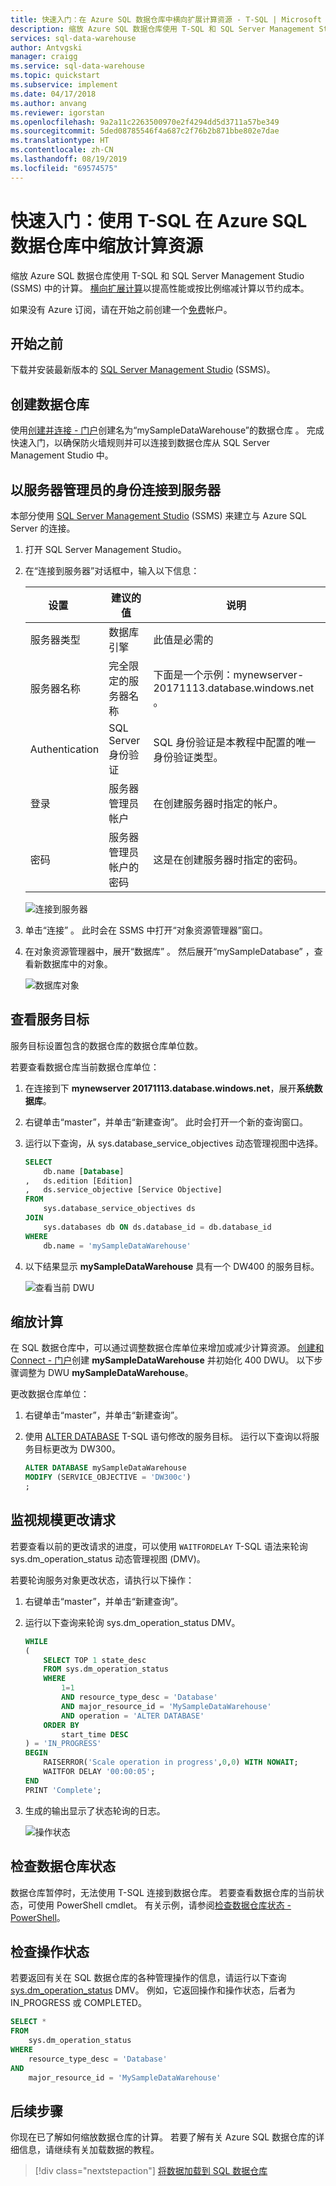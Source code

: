 ```yaml
---
title: 快速入门：在 Azure SQL 数据仓库中横向扩展计算资源 - T-SQL | Microsoft Docs
description: 缩放 Azure SQL 数据仓库使用 T-SQL 和 SQL Server Management Studio (SSMS) 中的计算。 横向扩展计算为提高性能或缩放重新计算以节约成本。
services: sql-data-warehouse
author: Antvgski
manager: craigg
ms.service: sql-data-warehouse
ms.topic: quickstart
ms.subservice: implement
ms.date: 04/17/2018
ms.author: anvang
ms.reviewer: igorstan
ms.openlocfilehash: 9a2a11c2263500970e2f4294dd5d3711a57be349
ms.sourcegitcommit: 5ded08785546f4a687c2f76b2b871bbe802e7dae
ms.translationtype: HT
ms.contentlocale: zh-CN
ms.lasthandoff: 08/19/2019
ms.locfileid: "69574575"
---
```

# <a name="quickstart-scale-compute-in-azure-sql-data-warehouse-using-t-sql"></a>快速入门：使用 T-SQL 在 Azure SQL 数据仓库中缩放计算资源

缩放 Azure SQL 数据仓库使用 T-SQL 和 SQL Server Management Studio (SSMS) 中的计算。 [横向扩展计算](sql-data-warehouse-manage-compute-overview.md)以提高性能或按比例缩减计算以节约成本。 

如果没有 Azure 订阅，请在开始之前创建一个[免费](https://azure.microsoft.com/free/)帐户。

## <a name="before-you-begin"></a>开始之前

下载并安装最新版本的 [SQL Server Management Studio](/sql/ssms/download-sql-server-management-studio-ssms) (SSMS)。
 
## <a name="create-a-data-warehouse"></a>创建数据仓库

使用[创建并连接 - 门户](create-data-warehouse-portal.md)创建名为“mySampleDataWarehouse”的数据仓库  。 完成快速入门，以确保防火墙规则并可以连接到数据仓库从 SQL Server Management Studio 中。

## <a name="connect-to-the-server-as-server-admin"></a>以服务器管理员的身份连接到服务器

本部分使用 [SQL Server Management Studio](/sql/ssms/download-sql-server-management-studio-ssms) (SSMS) 来建立与 Azure SQL Server 的连接。

1. 打开 SQL Server Management Studio。

2. 在“连接到服务器”对话框中，输入以下信息： 

   | 设置       | 建议的值 | 说明 | 
   | ------------ | ------------------ | ------------------------------------------------- | 
   | 服务器类型 | 数据库引擎 | 此值是必需的 |
   | 服务器名称 | 完全限定的服务器名称 | 下面是一个示例：mynewserver-20171113.database.windows.net  。 |
   | Authentication | SQL Server 身份验证 | SQL 身份验证是本教程中配置的唯一身份验证类型。 |
   | 登录 | 服务器管理员帐户 | 在创建服务器时指定的帐户。 |
   | 密码 | 服务器管理员帐户的密码 | 这是在创建服务器时指定的密码。 |

    ![连接到服务器](media/load-data-from-azure-blob-storage-using-polybase/connect-to-server.png)

4. 单击“连接”  。 此时会在 SSMS 中打开“对象资源管理器”窗口。 

5. 在对象资源管理器中，展开“数据库”  。 然后展开“mySampleDatabase”  ，查看新数据库中的对象。

    ![数据库对象](media/create-data-warehouse-portal/connected.png) 

## <a name="view-service-objective"></a>查看服务目标
服务目标设置包含的数据仓库的数据仓库单位数。 

若要查看数据仓库当前数据仓库单位：

1. 在连接到下 **mynewserver 20171113.database.windows.net**，展开**系统数据库**。
2. 右键单击“master”，并单击“新建查询”。   此时会打开一个新的查询窗口。
3. 运行以下查询，从 sys.database_service_objectives 动态管理视图中选择。 

    ```sql
    SELECT
        db.name [Database]
    ,   ds.edition [Edition]
    ,   ds.service_objective [Service Objective]
    FROM
        sys.database_service_objectives ds
    JOIN
        sys.databases db ON ds.database_id = db.database_id
    WHERE 
        db.name = 'mySampleDataWarehouse'
    ```

4. 以下结果显示 **mySampleDataWarehouse** 具有一个 DW400 的服务目标。 

    ![查看当前 DWU](media/quickstart-scale-compute-tsql/view-current-dwu.png)


## <a name="scale-compute"></a>缩放计算
在 SQL 数据仓库中，可以通过调整数据仓库单位来增加或减少计算资源。 [创建和 Connect - 门户](create-data-warehouse-portal.md)创建 **mySampleDataWarehouse** 并初始化 400 DWU。 以下步骤调整为 DWU **mySampleDataWarehouse**。

更改数据仓库单位：

1. 右键单击“master”，并单击“新建查询”。  
2. 使用 [ALTER DATABASE](/sql/t-sql/statements/alter-database-azure-sql-database) T-SQL 语句修改的服务目标。 运行以下查询以将服务目标更改为 DW300。 

    ```Sql
    ALTER DATABASE mySampleDataWarehouse
    MODIFY (SERVICE_OBJECTIVE = 'DW300c')
    ;
    ```

## <a name="monitor-scale-change-request"></a>监视规模更改请求
若要查看以前的更改请求的进度，可以使用 `WAITFORDELAY` T-SQL 语法来轮询 sys.dm_operation_status 动态管理视图 (DMV)。

若要轮询服务对象更改状态，请执行以下操作：

1. 右键单击“master”，并单击“新建查询”。  
2. 运行以下查询来轮询 sys.dm_operation_status DMV。

    ```sql
    WHILE 
    (
        SELECT TOP 1 state_desc
        FROM sys.dm_operation_status
        WHERE 
            1=1
            AND resource_type_desc = 'Database'
            AND major_resource_id = 'MySampleDataWarehouse'
            AND operation = 'ALTER DATABASE'
        ORDER BY
            start_time DESC
    ) = 'IN_PROGRESS'
    BEGIN
        RAISERROR('Scale operation in progress',0,0) WITH NOWAIT;
        WAITFOR DELAY '00:00:05';
    END
    PRINT 'Complete';
    ```
3. 生成的输出显示了状态轮询的日志。

    ![操作状态](media/quickstart-scale-compute-tsql/polling-output.png)

## <a name="check-data-warehouse-state"></a>检查数据仓库状态

数据仓库暂停时，无法使用 T-SQL 连接到数据仓库。 若要查看数据仓库的当前状态，可使用 PowerShell cmdlet。 有关示例，请参阅[检查数据仓库状态 - PowerShell](quickstart-scale-compute-powershell.md#check-data-warehouse-state)。 

## <a name="check-operation-status"></a>检查操作状态

若要返回有关在 SQL 数据仓库的各种管理操作的信息，请运行以下查询 [sys.dm_operation_status](/sql/relational-databases/system-dynamic-management-views/sys-dm-operation-status-azure-sql-database) DMV。 例如，它返回操作和操作状态，后者为 IN_PROGRESS 或 COMPLETED。

```sql
SELECT *
FROM
    sys.dm_operation_status
WHERE
    resource_type_desc = 'Database'
AND 
    major_resource_id = 'MySampleDataWarehouse'
```


## <a name="next-steps"></a>后续步骤
你现在已了解如何缩放数据仓库的计算。 若要了解有关 Azure SQL 数据仓库的详细信息，请继续有关加载数据的教程。

> [!div class="nextstepaction"]
>[将数据加载到 SQL 数据仓库](load-data-from-azure-blob-storage-using-polybase.md)

